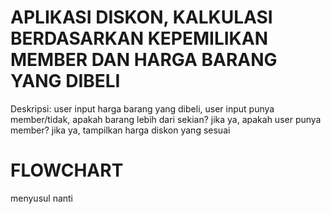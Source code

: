 # APLIKASI DISKON, KALKULASI BERDASARKAN KEPEMILIKAN MEMBER DAN HARGA BARANG YANG DIBELI
Deskripsi: user input harga barang yang dibeli, user input punya member/tidak, apakah barang lebih dari sekian? jika ya, apakah user punya member? jika ya, tampilkan harga diskon yang sesuai

# FLOWCHART
menyusul nanti


